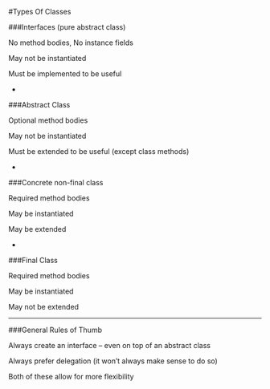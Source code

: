 #Types Of Classes

###Interfaces (pure abstract class)

No method bodies, No instance fields

May not be instantiated

Must be implemented to be useful

-

###Abstract Class

Optional method bodies

May not be instantiated

Must be extended to be useful (except class methods)

-

###Concrete non-final class

Required method bodies

May be instantiated

May be extended

-

###Final Class

Required method bodies

May be instantiated

May not be extended

***

###General Rules of Thumb

Always create an interface – even on top of an abstract class

Always prefer delegation (it won’t always make sense to do so)

Both of these allow for more flexibility
